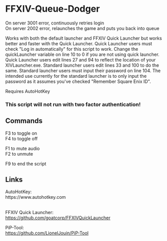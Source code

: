 # FFXIV-Queue-Dodger
On server 3001 error, continuously retries login
<br>
On server 2002 error, relaunches the game and puts you back into queue

Works with both the default launcher and FFXIV Quick Launcher but works better and faster with the Quick Launcher. Quick Launcher users must check "Log in automatically" for this script to work. Change the quickLauncher variable on line 10 to 0 if you are not using quick launcher. Quick Launcher users edit lines 27 and 94 to reflect the location of your XIVLauncher.exe. Standard launcher users edit lines 33 and 100 to do the same. Standard launcher users must input their password on line 104. The intended use currently for the standard launcher is to only input the password as it assumes you've checked "Remember Square Enix ID".

Requires AutoHotKey

<h3> This script will not run with two factor authentication!</h3>

<h2>Commands</h2>
F3 to toggle on
<br>
F4 to toggle off

F1 to mute audio
<br>
F2 to unmute

<p>F9 to end the script</p>

<h2>Links</h2>
AutoHotKey:<br>
https://www.autohotkey.com

<br>FFXIV Quick Launcher:<br>
https://github.com/goatcorp/FFXIVQuickLauncher

PiP-Tool:<br>
https://github.com/LionelJouin/PiP-Tool
